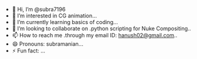 - 👋 Hi, I’m @subra7196
- 👀 I’m interested in CG animation...
- 🌱 I’m currently learning basics of coding...
- 💞️ I’m looking to collaborate on .python scripting for Nuke Compositing..
- 📫 How to reach me .through my email ID: hanush02@gmail.com..
- 😄 Pronouns: subramanian...
- ⚡ Fun fact: ...

<!---
subra7196/subra7196 is a ✨ special ✨ repository because its `README.md` (this file) appears on your GitHub profile.
You can click the Preview link to take a look at your changes.
--->
